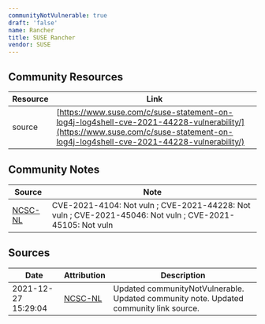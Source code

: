 ```yaml
---
communityNotVulnerable: true
draft: 'false'
name: Rancher
title: SUSE Rancher
vendor: SUSE
---
```



## Community Resources
| Resource | Link |
| --- | --- |
| source | [https://www.suse.com/c/suse-statement-on-log4j-log4shell-cve-2021-44228-vulnerability/](https://www.suse.com/c/suse-statement-on-log4j-log4shell-cve-2021-44228-vulnerability/) |

## Community Notes
| Source | Note |
| --- | --- |
| [NCSC-NL](https://github.com/NCSC-NL/log4shell/blob/main/software/README.md) | CVE-2021-4104: Not vuln ; CVE-2021-44228: Not vuln ; CVE-2021-45046: Not vuln ; CVE-2021-45105: Not vuln </ul> |

## Sources
| Date | Attribution | Description |
| --- | --- | --- |
| 2021-12-27 15:29:04 | [NCSC-NL](https://github.com/NCSC-NL/log4shell/blob/main/software/README.md) | Updated communityNotVulnerable. Updated community note. Updated community link source.  |
